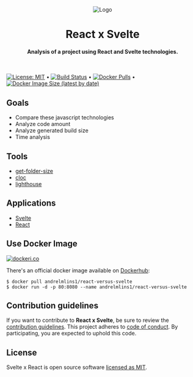 <div align="center">
  <img alt="Logo" src="https://raw.githubusercontent.com/andrelmlins/react-versus-svelte/master/logo.png" />
  <h1>React x Svelte</h1>
  <h4>Analysis of a project using React and Svelte technologies.</h4>
  <br />
</div>

[![License: MIT](https://img.shields.io/badge/License-MIT-yellow.svg)](https://github.com/andrelmlins/react-versus-svelte/blob/master/LICENSE) &bull; [![Build Status](https://travis-ci.com/andrelmlins/react-versus-svelte.svg?branch=master)](https://travis-ci.com/andrelmlins/react-versus-svelte) &bull; [![Docker Pulls](https://img.shields.io/docker/pulls/andrelmlins1/react-versus-svelte)](https://hub.docker.com/repository/docker/andrelmlins1/react-versus-svelte) &bull; [![Docker Image Size (latest by date)](https://img.shields.io/docker/image-size/andrelmlins1/react-versus-svelte)](https://hub.docker.com/repository/docker/andrelmlins1/react-versus-svelte)

## Goals

- Compare these javascript technologies
- Analyze code amount
- Analyze generated build size
- Time analysis

## Tools

- [get-folder-size](https://github.com/alessioalex/get-folder-size)
- [cloc](https://github.com/kentcdodds/cloc)
- [lighthouse](https://github.com/GoogleChrome/lighthouse)

## Applications

- [Svelte](https://react-versus-svelte.netlify.app/svelte/)
- [React](https://react-versus-svelte.netlify.app/react/)

## Use Docker Image

[![dockeri.co](https://dockeri.co/image/andrelmlins1/react-versus-svelte)](https://hub.docker.com/r/andrelmlins1/react-versus-svelte)

There's an official docker image available on [Dockerhub](https://hub.docker.com/r/andrelmlins1/react-versus-svelte):

```
$ docker pull andrelmlins1/react-versus-svelte
$ docker run -d -p 80:8080 --name andrelmlins1/react-versus-svelte
```

## Contribution guidelines

If you want to contribute to **React x Svelte**, be sure to review the
[contribution guidelines](CONTRIBUTING.md). This project adheres to
[code of conduct](CODE_OF_CONDUCT.md). By participating, you are expected to
uphold this code.

## License

Svelte x React is open source software [licensed as MIT](https://github.com/andrelmlins/react-versus-svelte/blob/master/LICENSE).
